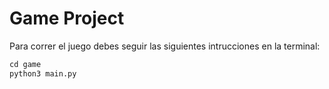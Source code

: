 # Game Project
Para correr el juego debes seguir las siguientes intrucciones en la terminal:

``` py
cd game
python3 main.py
```